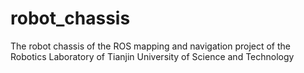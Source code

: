 # robot_chassis
The robot chassis of the ROS mapping and navigation project of the Robotics Laboratory of Tianjin University of Science and Technology

